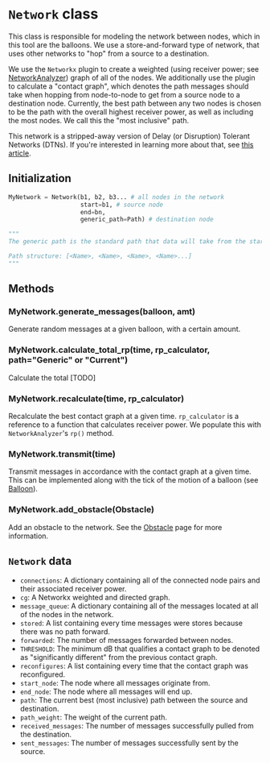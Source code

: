 # `Network` class

This class is responsible for modeling the network between nodes, which in this tool are the balloons. We use a store-and-forward type of network, that uses other networks to "hop" from a source to a destination.

We use the `Networkx` plugin to create a weighted (using receiver power; see [NetworkAnalyzer](./NetworkAnalyzer.md)) graph of all of the nodes. We additionally use the plugin to calculate a "contact graph", which denotes the path messages should take when hopping from node-to-node to get from a source node to a destination node. Currently, the best path between any two nodes is chosen to be the path with the overall highest receiver power, as well as including the most nodes. We call this the "most inclusive" path.

This network is a stripped-away version of Delay (or Disruption) Tolerant Networks (DTNs). If you're interested in learning more about that, see [this article](https://ieeexplore.ieee.org/document/9825432).

## Initialization

```py
MyNetwork = Network(b1, b2, b3... # all nodes in the network
                    start=b1, # source node
                    end=bn,
                    generic_path=Path) # destination node

"""
The generic path is the standard path that data will take from the start node to the end node. This path can be used to compare how the reconfigured network improves over using a generic path as a function of the receiver power.

Path structure: [<Name>, <Name>, <Name>, <Name>...]
"""
```

## Methods

### MyNetwork.generate_messages(balloon, amt)

Generate random messages at a given balloon, with a certain amount.

### MyNetwork.calculate_total_rp(time, rp_calculator, path="Generic" or "Current")

Calculate the total [TODO]

### MyNetwork.recalculate(time, rp_calculator)

Recalculate the best contact graph at a given time. `rp_calculator` is a reference to a function that calculates receiver power. We populate this with `NetworkAnalyzer`'s `rp()` method.

### MyNetwork.transmit(time)

Transmit messages in accordance with the contact graph at a given time. This can be implemented along with the tick of the motion of a balloon (see [Balloon](./Balloon.md)).

### MyNetwork.add_obstacle(Obstacle)

Add an obstacle to the network. See the [Obstacle](/docs/Obstacle.md) page for more information.

## `Network` data

- `connections`: A dictionary containing all of the connected node pairs and their associated receiver power.
- `cg`: A Networkx weighted and directed graph.
- `message_queue`: A dictionary containing all of the messages located at all of the nodes in the network.
- `stored`: A list containing every time messages were stores because there was no path forward.
- `forwarded`: The number of messages forwarded between nodes.
- `THRESHOLD`: The minimum dB that qualifies a contact graph to be denoted as "significantly different" from the previous contact graph.
- `reconfigures`: A list containing every time that the contact graph was reconfigured.
- `start_node`: The node where all messages originate from.
- `end_node`: The node where all messages will end up.
- `path`: The current best (most inclusive) path between the source and destination.
- `path_weight`: The weight of the current path.
- `received_messages`: The number of messages successfully pulled from the destination.
- `sent_messages`: The number of messages successfully sent by the source.